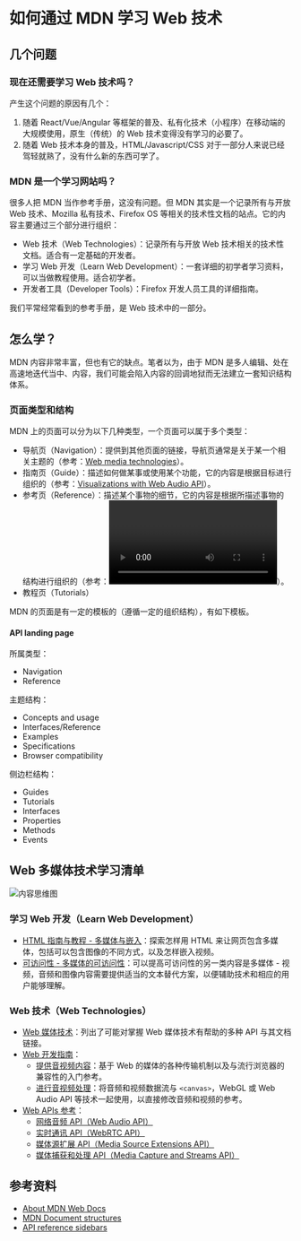 # 如何通过 MDN 学习 Web 技术

## 几个问题

### 现在还需要学习 Web 技术吗？

产生这个问题的原因有几个：

1. 随着 React/Vue/Angular 等框架的普及、私有化技术（小程序）在移动端的大规模使用，原生（传统）的 Web 技术变得没有学习的必要了。
2. 随着 Web 技术本身的普及，HTML/Javascript/CSS 对于一部分人来说已经驾轻就熟了，没有什么新的东西可学了。

### MDN 是一个学习网站吗？

很多人把 MDN 当作参考手册，这没有问题。但 MDN 其实是一个记录所有与开放 Web 技术、Mozilla 私有技术、Firefox OS 等相关的技术性文档的站点。它的内容主要通过三个部分进行组织：

- Web 技术（Web Technologies）：记录所有与开放 Web 技术相关的技术性文档。适合有一定基础的开发者。
- 学习 Web 开发（Learn Web Development）：一套详细的初学者学习资料，可以当做教程使用。适合初学者。
- 开发者工具（Developer Tools）：Firefox 开发人员工具的详细指南。

我们平常经常看到的参考手册，是 Web 技术中的一部分。

## 怎么学？

MDN 内容非常丰富，但也有它的缺点。笔者以为，由于 MDN 是多人编辑、处在高速地迭代当中、内容，我们可能会陷入内容的回调地狱而无法建立一套知识结构体系。

### 页面类型和结构

MDN 上的页面可以分为以下几种类型，一个页面可以属于多个类型：

- 导航页（Navigation）：提供到其他页面的链接，导航页通常是关于某一个相关主题的（参考：[Web media technologies](https://developer.mozilla.org/en-US/docs/Web/Media)）。
- 指南页（Guide）：描述如何做某事或使用某个功能，它的内容是根据目标进行组织的（参考：[Visualizations with Web Audio API](https://developer.mozilla.org/en-US/docs/Web/API/Web_Audio_API/Visualizations_with_Web_Audio_API)）。
- 参考页（Reference）：描述某个事物的细节，它的内容是根据所描述事物的结构进行组织的（参考：[<video> element](https://developer.mozilla.org/en-US/docs/Web/HTML/Element/video)）。
- 教程页（Tutorials）

MDN 的页面是有一定的模板的（遵循一定的组织结构），有如下模板。

#### API landing page

所属类型：

- Navigation
- Reference

主题结构：

- Concepts and usage
- Interfaces/Reference
- Examples
- Specifications
- Browser compatibility

侧边栏结构：

- Guides
- Tutorials
- Interfaces
- Properties
- Methods
- Events

## Web 多媒体技术学习清单

![内容思维图](https://img.alicdn.com/imgextra/i3/O1CN01wxyqoA1Ijz1frL8qw_!!6000000000930-2-tps-1785-1701.png)

### 学习 Web 开发（Learn Web Development）

- [HTML 指南与教程 - 多媒体与嵌入](https://developer.mozilla.org/zh-CN/docs/Learn/HTML/Multimedia_and_embedding)：探索怎样用 HTML 来让网页包含多媒体，包括可以包含图像的不同方式，以及怎样嵌入视频。
- [可访问性 - 多媒体的可访问性](https://developer.mozilla.org/zh-CN/docs/learn/Accessibility/%E5%A4%9A%E5%AA%92%E4%BD%93)：可以提高可访问性的另一类内容是多媒体 - 视频，音频和图像内容需要提供适当的文本替代方案，以便辅助技术和相应的用户能够理解。

### Web 技术（Web Technologies）

- [Web 媒体技术](https://developer.mozilla.org/zh-CN/docs/Web/媒体)：列出了可能对掌握 Web 媒体技术有帮助的多种 API 与其文档链接。
- [Web 开发指南](https://developer.mozilla.org/en-US/docs/Web/Guide)：
  - [提供音视频内容](https://developer.mozilla.org/zh-CN/docs/Web/Guide/Audio_and_video_delivery)：基于 Web 的媒体的各种传输机制以及与流行浏览器的兼容性的入门参考。
  - [进行音视频处理](https://developer.mozilla.org/en-US/docs/Web/Guide/Audio_and_video_manipulation)：将音频和视频数据流与 `<canvas>`，WebGL 或 Web Audio API 等技术一起使用，以直接修改音频和视频的参考。
- [Web APIs 参考](https://developer.mozilla.org/zh-CN/docs/Web/API)：
  - [网络音频 API（Web Audio API）](https://developer.mozilla.org/zh-CN/docs/Web/API/Web_Audio_API)
  - [实时通讯 API（WebRTC API）](https://developer.mozilla.org/zh-CN/docs/Web/API/WebRTC_API)
  - [媒体源扩展 API（Media Source Extensions API）](https://developer.mozilla.org/zh-CN/docs/Web/API/Media_Source_Extensions_API) 
  - [媒体捕获和处理 API（Media Capture and Streams API）](https://developer.mozilla.org/zh-CN/docs/Web/API/Media_Streams_API)
  
## 参考资料

- [About MDN Web Docs](https://developer.mozilla.org/en-US/docs/MDN/About)
- [MDN Document structures](https://developer.mozilla.org/en-US/docs/MDN/Structures)
- [API reference sidebars](https://developer.mozilla.org/en-US/docs/MDN/Contribute/Howto/Write_an_API_reference/Sidebars)